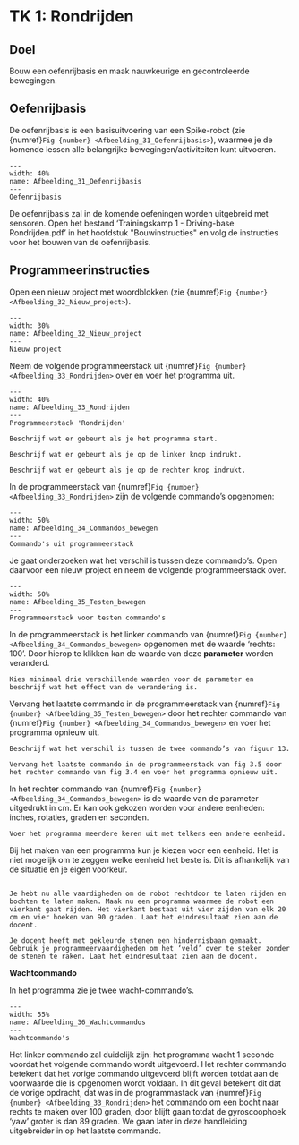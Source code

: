 # TK 1: Rondrijden

## Doel
Bouw een oefenrijbasis en maak nauwkeurige en gecontroleerde bewegingen.
 
## Oefenrijbasis
De oefenrijbasis is een basisuitvoering van een Spike-robot (zie {numref}`Fig {number} <Afbeelding_31_Oefenrijbasis>`), waarmee je de komende lessen alle belangrijke bewegingen/activiteiten kunt uitvoeren.

```{figure} Figures/Afbeelding_31_Oefenrijbasis.png
---
width: 40%
name: Afbeelding_31_Oefenrijbasis
---
Oefenrijbasis
``` 

De oefenrijbasis zal in de komende oefeningen worden uitgebreid met sensoren. Open het bestand ‘Trainingskamp 1 - Driving-base Rondrijden.pdf’ in het hoofdstuk "Bouwinstructies" en volg de instructies voor het bouwen van de oefenrijbasis.

## Programmeerinstructies
Open een nieuw project met woordblokken (zie {numref}`Fig {number} <Afbeelding_32_Nieuw_project>`).

```{figure} Figures/Afbeelding_32_Nieuw_project.png
---
width: 30%
name: Afbeelding_32_Nieuw_project
---
Nieuw project
``` 

Neem de volgende programmeerstack uit {numref}`Fig {number} <Afbeelding_33_Rondrijden>` over en voer het programma uit.

```{figure} Figures/Afbeelding_33_Rondrijden.png
---
width: 40%
name: Afbeelding_33_Rondrijden
---
Programmeerstack 'Rondrijden'
``` 

```{exercise} Start 'Rondrijden'
Beschrijf wat er gebeurt als je het programma start.                                   
```
```{exercise} Linker knop 'Rondrijden'
Beschrijf wat er gebeurt als je op de linker knop indrukt.
```
```{exercise} Rechter knop 'Rondrijden'
Beschrijf wat er gebeurt als je op de rechter knop indrukt.
```

In de programmeerstack van {numref}`Fig {number} <Afbeelding_33_Rondrijden>` zijn de volgende commando’s opgenomen:

```{figure} Figures/Afbeelding_34_Commandos_bewegen.png
---
width: 50%
name: Afbeelding_34_Commandos_bewegen
---
Commando's uit programmeerstack
``` 

Je gaat onderzoeken wat het verschil is tussen deze commando’s. Open daarvoor een nieuw project en neem de volgende programmeerstack over.

```{figure} Figures/Afbeelding_35_Testen_bewegen.png
---
width: 50%
name: Afbeelding_35_Testen_bewegen
---
Programmeerstack voor testen commando's
``` 

In de programmeerstack is het linker commando van {numref}`Fig {number} <Afbeelding_34_Commandos_bewegen>` opgenomen met de waarde ‘rechts: 100’. Door hierop te klikken kan de waarde van deze **parameter** worden veranderd.

```{exercise}
Kies minimaal drie verschillende waarden voor de parameter en beschrijf wat het effect van de verandering is.                                   
```

Vervang het laatste commando in de programmeerstack van {numref}`Fig {number} <Afbeelding_35_Testen_bewegen>` door het rechter commando van {numref}`Fig {number} <Afbeelding_34_Commandos_bewegen>` en voer het programma opnieuw uit.


```{exercise}
Beschrijf wat het verschil is tussen de twee commando’s van figuur 13.
```

```{exercise}
Vervang het laatste commando in de programmeerstack van fig 3.5 door het rechter commando van fig 3.4 en voer het programma opnieuw uit.
```

In het rechter commando van {numref}`Fig {number} <Afbeelding_34_Commandos_bewegen>` is de waarde van de parameter uitgedrukt in cm. Er kan ook gekozen worden voor andere eenheden: inches, rotaties, graden en seconden. 

```{exercise} inches, rotaties, graden en seconden
Voer het programma meerdere keren uit met telkens een andere eenheid.
```

Bij het maken van een programma kun je kiezen voor een eenheid. Het is niet mogelijk om te zeggen welke eenheid het beste is. Dit is afhankelijk van de situatie en je eigen voorkeur.


```{exercise} Een vierkant rijden

Je hebt nu alle vaardigheden om de robot rechtdoor te laten rijden en bochten te laten maken. Maak nu een programma waarmee de robot een vierkant gaat rijden. Het vierkant bestaat uit vier zijden van elk 20 cm en vier hoeken van 90 graden. Laat het eindresultaat zien aan de docent.                                   
```
```{exercise} Hindernisbaan
Je docent heeft met gekleurde stenen een hindernisbaan gemaakt. Gebruik je programmeervaardigheden om het ‘veld’ over te steken zonder de stenen te raken. Laat het eindresultaat zien aan de docent.
```

**Wachtcommando**

In het programma zie je twee wacht-commando’s.

```{figure} Figures/Afbeelding_36_Wachtcommandos.png
---
width: 55%
name: Afbeelding_36_Wachtcommandos
---
Wachtcommando's
``` 

Het linker commando zal duidelijk zijn: het programma wacht 1 seconde voordat het volgende commando wordt uitgevoerd. Het rechter commando betekent dat het vorige commando uitgevoerd blijft worden totdat aan de voorwaarde die is opgenomen wordt voldaan. In dit geval betekent dit dat de vorige opdracht, dat was in de programmastack van {numref}`Fig {number} <Afbeelding_33_Rondrijden>` het commando om een bocht naar rechts te maken over 100 graden, door blijft gaan totdat de gyroscoophoek ‘yaw’ groter is dan 89 graden. We gaan later in deze handleiding uitgebreider in op het laatste commando.
